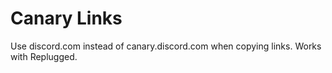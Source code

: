# Canary Links

Use discord.com instead of canary.discord.com when copying links. Works with Replugged.

